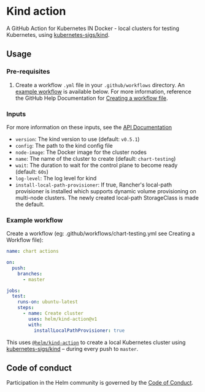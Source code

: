 # Kind action

A GitHub Action for Kubernetes IN Docker - local clusters for testing Kubernetes, using [kubernetes-sigs/kind](https://kind.sigs.k8s.io/).

## Usage

### Pre-requisites

1. Create a workflow `.yml` file in your `.github/workflows` directory. An [example workflow](#example-workflow) is available below. For more information, reference the GitHub Help Documentation for [Creating a workflow file](https://help.github.com/en/articles/configuring-a-workflow#creating-a-workflow-file).

### Inputs

For more information on these inputs, see the [API Documentation](https://developer.github.com/v3/repos/releases/#input)

- `version`: The kind version to use (default: `v0.5.1`)
- `config`: The path to the kind config file
- `node-image`: The Docker image for the cluster nodes
- `name`: The name of the cluster to create (default: `chart-testing`)
- `wait`: The duration to wait for the control plane to become ready (default: `60s`)
- `log-level`: The log level for kind
- `install-local-path-provisioner`: If true, Rancher's local-path provisioner
  is installed which supports dynamic volume provisioning on multi-node
  clusters. The newly created local-path StorageClass is made the default.

### Example workflow

Create a workflow (eg: .github/workflows/chart-testing.yml see Creating a Workflow file):

```yaml
name: chart actions

on:
  push:
    branches:    
      - master 

jobs:
  test:
    runs-on: ubuntu-latest
    steps:
      - name: Create cluster
        uses: helm/kind-action@v1
        with:
          installLocalPathProvisioner: true
```

This uses [`@helm/kind-action`](https://www.github.com/helm/chart-releaser-action) to create a local Kubernetes cluster using [kubernetes-sigs/kind](https://kind.sigs.k8s.io/) – during every push to `master`.

## Code of conduct

Participation in the Helm community is governed by the [Code of Conduct](code-of-conduct.md).
